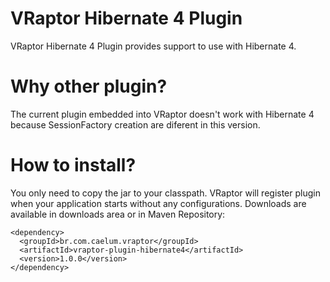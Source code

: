 # VRaptor Hibernate 4 Plugin

VRaptor Hibernate 4 Plugin provides support to use with Hibernate 4. 

# Why other plugin?

The current plugin embedded into VRaptor doesn't work with Hibernate 4 because 
SessionFactory creation are diferent in this version. 

# How to install?

You only need to copy the jar to your classpath. VRaptor will register plugin when 
your application starts without any configurations. Downloads are available in 
downloads area or in Maven Repository:

	<dependency>
	  <groupId>br.com.caelum.vraptor</groupId>
	  <artifactId>vraptor-plugin-hibernate4</artifactId>
	  <version>1.0.0</version>
	</dependency>